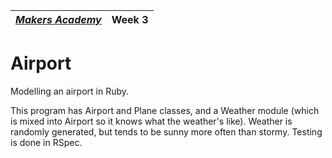 | [*Makers Academy*](http://www.makersacademy.com) | Week 3 |
| ------------------------------------------------ | ------ |

# Airport


Modelling an airport in Ruby.

This program has Airport and Plane classes, and a Weather module (which is mixed into Airport so it knows what the weather's like). Weather is randomly generated, but tends to be sunny more often than stormy. Testing is done in RSpec.
